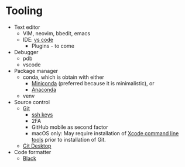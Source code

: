 # Tooling

* Text editor
  * VIM, neovim, bbedit, emacs
  * IDE: [vs code](https://code.visualstudio.com/)
    * Plugins - to come
* Debugger
  * pdb
  * vscode
* Package manager
  * conda, which is obtain with either
    * [Miniconda](https://docs.conda.io/en/latest/miniconda.html) (preferred because it is minimalistic), or
    * [Anaconda](https://docs.anaconda.com/)
  * venv
* Source control
  * [Git](https://git-scm.com/)
    * [ssh keys](https://docs.github.com/en/authentication/connecting-to-github-with-ssh)
    * 2FA
    * GitHub mobile as second factor
    * macOS only: May require installation of [Xcode command line tools](https://developer.apple.com/xcode/features/) prior to installation of Git.
  * [Git Desktop](https://desktop.github.com/)
* Code formatter
  * [Black](https://github.com/psf/black)

